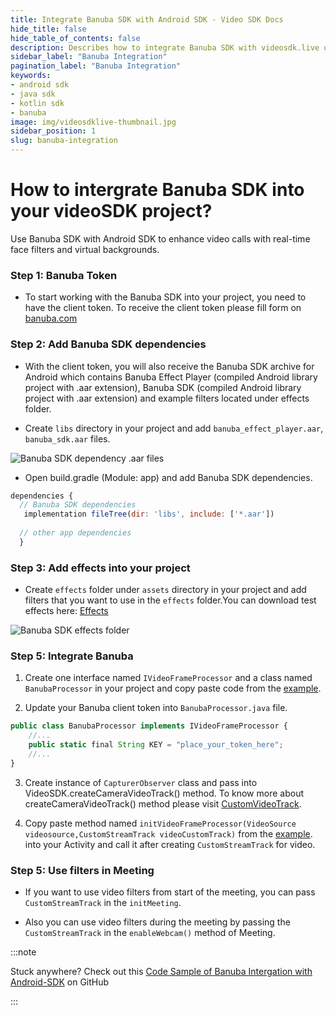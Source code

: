 ```yaml
---
title: Integrate Banuba SDK with Android SDK - Video SDK Docs
hide_title: false
hide_table_of_contents: false
description: Describes how to integrate Banuba SDK with videosdk.live using Android SDK to enhance video calls with real-time face filters and virtual backgrounds.
sidebar_label: "Banuba Integration"
pagination_label: "Banuba Integration"
keywords:
- android sdk
- java sdk
- kotlin sdk
- banuba
image: img/videosdklive-thumbnail.jpg
sidebar_position: 1
slug: banuba-integration
---
```


# How to intergrate Banuba SDK into your videoSDK project?

 Use Banuba SDK with Android SDK to enhance video calls with real-time face filters and virtual backgrounds.

### Step 1: Banuba Token

- To start working with the Banuba SDK into your project, you need to have the client token. To receive the client token please fill form on [banuba.com](https://www.banuba.com/)

### Step 2: Add Banuba SDK dependencies

- With the client token, you will also receive the Banuba SDK archive for Android which contains Banuba Effect Player (compiled Android library project with .aar extension), Banuba SDK (compiled Android library project with .aar extension) and example filters located under effects folder. 

- Create `libs` directory in your project and add `banuba_effect_player.aar`, `banuba_sdk.aar` files.


<div style={{textAlign: 'center'}}>

![Banuba SDK dependency .aar files](/img/android/banuba/banuba_dependency.png)

</div>

- Open build.gradle (Module: app) and add Banuba SDK dependencies.

```js title="app/build.gradle"
dependencies {
  // Banuba SDK dependencies
   implementation fileTree(dir: 'libs', include: ['*.aar'])
  
  // other app dependencies
  }
```

### Step 3: Add effects into your project

- Create `effects` folder under `assets` directory in your project and add filters that you want to use in the `effects` folder.You can download test effects here: [Effects](https://docs.banuba.com/face-ar-sdk-v1/overview/demo_face_filters)

<div style={{textAlign: 'center'}}>

![Banuba SDK effects folder](/img/android/banuba/banuba_effects.png)

</div>

### Step 5: Integrate Banuba 

1. Create one interface named `IVideoFrameProcessor` and a class named `BanubaProcessor` in your project and copy paste code from the [example](https://github.com/videosdk-live/videosdk-rtc-android-sdk-banuba-example).

2. Update your Banuba client token into `BanubaProcessor.java` file. 

```js title="BanubaProcessor.java"
public class BanubaProcessor implements IVideoFrameProcessor {
    //...
    public static final String KEY = "place_your_token_here";
    //...
}
```

3. Create instance of `CapturerObserver` class and pass into VideoSDK.createCameraVideoTrack() method. To know more about createCameraVideoTrack() method please visit [CustomVideoTrack](../features/custom-track/custom-video-track.md).

4. Copy paste method named `initVideoFrameProcessor(VideoSource videosource,CustomStreamTrack videoCustomTrack)` from the [example](https://github.com/videosdk-live/videosdk-rtc-android-sdk-banuba-example). into your Activity and call it after creating `CustomStreamTrack` for video.

### Step 5: Use filters in Meeting

- If you want to use video filters from start of the meeting, you can pass `CustomStreamTrack` in the `initMeeting`.

- Also you can use video filters during the meeting by passing the `CustomStreamTrack` in the `enableWebcam()` method of Meeting.

:::note

Stuck anywhere? Check out this [Code Sample of Banuba Intergation with Android-SDK](https://github.com/videosdk-live/videosdk-rtc-android-sdk-banuba-example.git) on GitHub

:::